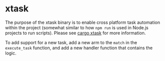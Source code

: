 # xtask

The purpose of the xtask binary is to enable cross platform task automation
within the project (somewhat similar to how `npm run` is used in Node.js
projects to run scripts). Please see
[cargo xtask](https://github.com/matklad/cargo-xtask) for more information.

To add support for a new task, add a new arm to the `match` in the `execute_task` function, and add a new handler function that contains the logic.
